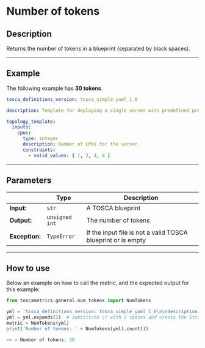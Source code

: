# Number of tokens

## Description

Returns the number of tokens in a blueprint (separated by black spaces).

---

## Example
The following example has **30 tokens**.

``` yaml
tosca_definitions_version: tosca_simple_yaml_1_0

description: Template for deploying a single server with predefined properties.

topology_template:
  inputs:
    cpus:
      type: integer
      description: Number of CPUs for the server.
      constraints:
        - valid_values: [ 1, 2, 4, 8 ]
```

---

## Parameters


|   | **Type** | **Description** |
|---|---|---|
**Input:**| `str`| A TOSCA blueprint|
**Output:**| `unsigned int`| The number of tokens|
**Exception:**| `TypeError`| If the input file is not a valid TOSCA blueprint or is empty |

---


## How to use

Below an example on how to call the metric, and the expected output for this example:

```python
from toscametrics.general.num_tokens import NumTokens

yml = 'tosca_definitions_version: tosca_simple_yaml_1_0\n\ndescription: Template for deploying a single server with predefined properties.\n\ntopology_template:\n  inputs:\n    cpus:\n      type: integer\n      description: Number of CPUs for the server.\n      constraints:\n        - valid_values: [ 1, 2, 4, 8 ]'
yml = yml.expands(2)  # substitute \t with 2 spaces and create the StringIO object
metric = NumTokens(yml)
print('Number of tokens: ' + NumTokens(yml).count())

>> > Number of tokens: 30
```
